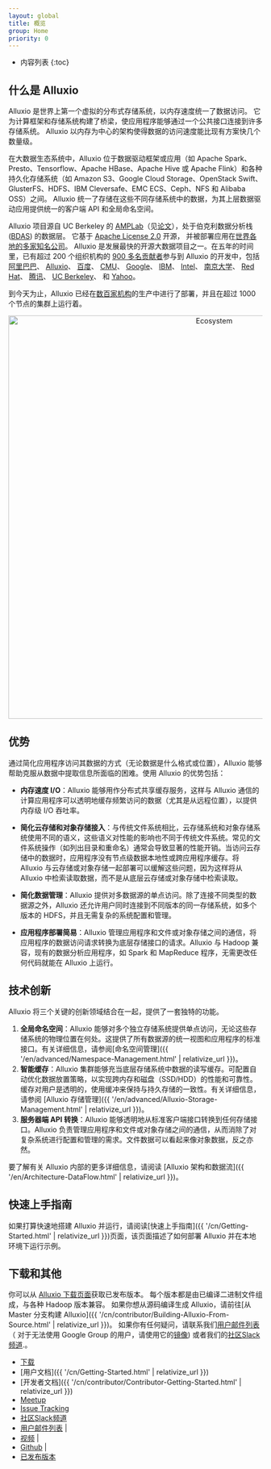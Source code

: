 ```yaml
---
layout: global
title: 概览
group: Home
priority: 0
---
```


* 内容列表
{:toc}
## 什么是 Alluxio

Alluxio 是世界上第一个虚拟的分布式存储系统，以内存速度统一了数据访问。
它为计算框架和存储系统构建了桥梁，使应用程序能够通过一个公共接口连接到许多存储系统。
Alluxio 以内存为中心的架构使得数据的访问速度能比现有方案快几个数量级。

在大数据生态系统中，Alluxio 位于数据驱动框架或应用（如 Apache Spark、Presto、Tensorflow、Apache HBase、Apache Hive 或 Apache Flink）和各种持久化存储系统（如 Amazon S3、Google Cloud Storage、OpenStack Swift、GlusterFS、HDFS、IBM Cleversafe、EMC ECS、Ceph、NFS 和 Alibaba OSS）之间。
Alluxio 统一了存储在这些不同存储系统中的数据，为其上层数据驱动应用提供统一的客户端 API 和全局命名空间。

Alluxio 项目源自 UC Berkeley 的 [AMPLab](https://amplab.cs.berkeley.edu/software/)（见[论文](https://docs.alluxio.io/os/user/stable/en/Getting-Started.html)），处于伯克利数据分析栈 ([BDAS](https://amplab.cs.berkeley.edu/bdas/)) 的数据层。
它基于 [Apache License 2.0](https://github.com/alluxio/alluxio/blob/master/LICENSE) 开源，
并被部署应用在[世界各地的多家知名公司](https://www.alluxio.io/powered-by-alluxio)。
Alluxio 是发展最快的开源大数据项目之一。在五年的时间里，已有超过 200 个组织机构的 [900 多名贡献者](https://github.com/alluxio/alluxio/graphs/contributors)参与到 Alluxio 的开发中，包括
[阿里巴巴](http://www.alibaba.com)、
[Alluxio](https://www.alluxio.io)、
[百度](https://www.baidu.com)、
[CMU](https://www.cmu.edu/)、
[Google](https://www.google.com)、
[IBM](https://www.ibm.com)、
[Intel](http://www.intel.com/)、
[南京大学](http://www.nju.edu.cn/english/)、
[Red Hat](https://www.redhat.com/)、
[腾讯](https://www.tencent.com)、
[UC Berkeley](https://amplab.cs.berkeley.edu/)、
和 [Yahoo](https://www.yahoo.com/)。

到今天为止，Alluxio 已经在[数百家机构](https://www.alluxio.io/powered-by-alluxio)的生产中进行了部署，并且在超过 1000 个节点的集群上运行着。

<p align="center">
<img src="{{ "/img/stack.png" | relativize_url }}" width="800" alt="Ecosystem"/>
</p>

## 优势

通过简化应用程序访问其数据的方式（无论数据是什么格式或位置），Alluxio 能够帮助克服从数据中提取信息所面临的困难。使用 Alluxio 的优势包括：

* **内存速度 I/O**：Alluxio 能够用作分布式共享缓存服务，这样与 Alluxio 通信的计算应用程序可以透明地缓存频繁访问的数据（尤其是从远程位置），以提供内存级 I/O 吞吐率。

* **简化云存储和对象存储接入**：与传统文件系统相比，云存储系统和对象存储系统使用不同的语义，这些语义对性能的影响也不同于传统文件系统。常见的文件系统操作（如列出目录和重命名）通常会导致显著的性能开销。当访问云存储中的数据时，应用程序没有节点级数据本地性或跨应用程序缓存。将 Alluxio 与云存储或对象存储一起部署可以缓解这些问题，因为这样将从 Alluxio 中检索读取数据，而不是从底层云存储或对象存储中检索读取。

* **简化数据管理**：Alluxio 提供对多数据源的单点访问。除了连接不同类型的数据源之外，Alluxio 还允许用户同时连接到不同版本的同一存储系统，如多个版本的 HDFS，并且无需复杂的系统配置和管理。

* **应用程序部署简易**：Alluxio 管理应用程序和文件或对象存储之间的通信，将应用程序的数据访问请求转换为底层存储接口的请求。Alluxio 与 Hadoop 兼容，现有的数据分析应用程序，如 Spark 和 MapReduce 程序，无需更改任何代码就能在 Alluxio 上运行。

## 技术创新

Alluxio 将三个关键的创新领域结合在一起，提供了一套独特的功能。

1. **全局命名空间**：Alluxio 能够对多个独立存储系统提供单点访问，无论这些存储系统的物理位置在何处。这提供了所有数据源的统一视图和应用程序的标准接口。有关详细信息，请参阅[命名空间管理]({{ '/en/advanced/Namespace-Management.html' | relativize_url }})。
1. **智能缓存**：Alluxio 集群能够充当底层存储系统中数据的读写缓存。可配置自动优化数据放置策略，以实现跨内存和磁盘（SSD/HDD）的性能和可靠性。缓存对用户是透明的，使用缓冲来保持与持久存储的一致性。有关详细信息，请参阅 [Alluxio 存储管理]({{ '/en/advanced/Alluxio-Storage-Management.html' | relativize_url }})。
1. **服务器端 API 转换**：Alluxio 能够透明地从标准客户端接口转换到任何存储接口。Alluxio 负责管理应用程序和文件或对象存储之间的通信，从而消除了对复杂系统进行配置和管理的需求。文件数据可以看起来像对象数据，反之亦然。

要了解有关 Alluxio 内部的更多详细信息，请阅读 [Alluxio 架构和数据流]({{ '/en/Architecture-DataFlow.html' | relativize_url }})。

## 快速上手指南

如果打算快速地搭建 Alluxio 并运行，请阅读[快速上手指南]({{ '/cn/Getting-Started.html' | relativize_url }})页面，该页面描述了如何部署 Alluxio 并在本地环境下运行示例。

## 下载和其他

你可以从 [Alluxio 下载页面](http://alluxio.io/download)获取已发布版本。
每个版本都是由已编译二进制文件组成，与各种 Hadoop 版本兼容。
如果你想从源码编译生成 Alluxio，请前往[从 Master 分支构建 Alluxio]({{ '/cn/contributor/Building-Alluxio-From-Source.html' | relativize_url }})。
如果你有任何疑问，请联系我们[用户邮件列表](https://groups.google.com/forum/?fromgroups#!forum/alluxio-users)（
对于无法使用 Google Group 的用户，请使用它的[镜像](http://alluxio-users.85194.x6.nabble.com/))
或者我们的[社区Slack频道](https://alluxio.io/slack).。

- [下载](http://alluxio.io/download/)
- [用户文档]({{ '/cn/Getting-Started.html' | relativize_url }})
- [开发者文档]({{ '/cn/contributor/Contributor-Getting-Started.html' | relativize_url }})
- [Meetup](https://www.meetup.com/Alluxio/)
- [Issue Tracking](https://github.com/Alluxio/alluxio/issues)
- [社区Slack频道](https://alluxio.io/slack)
- [用户邮件列表](https://groups.google.com/forum/?fromgroups#!forum/alluxio-users) |
- [视频](https://www.youtube.com/channel/UCpibQsajhwqYPLYhke4RigA) |
- [Github](https://github.com/alluxio/alluxio/) |
- [已发布版本](https://www.alluxio.io/download/releases)
